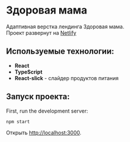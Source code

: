 # Здоровая мама

Адаптивная верстка лендинга Здоровая мама.    
Проект развернут на [Netlify](https://mobacsell-healthy-mom.netlify.app/)

## Используемые технологии:

* **React**
* **TypeScript**
* **React-slick** - слайдер продуктов питания

## Запуск проекта:
First, run the development server:

```bash
npm start
```

Открыть [http://localhost:3000](http://localhost:3000).
